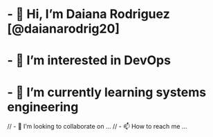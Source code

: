 # - 👋 Hi, I’m Daiana Rodriguez [@daianarodrig20]
# - 👀 I’m interested in DevOps
# - 🌱 I’m currently learning systems engineering
// - 💞️ I’m looking to collaborate on ...
// - 📫 How to reach me ...

<!---
daianarodrig20/daianarodrig20 is a ✨ special ✨ repository because its `README.md` (this file) appears on your GitHub profile.
You can click the Preview link to take a look at your changes.
--->

